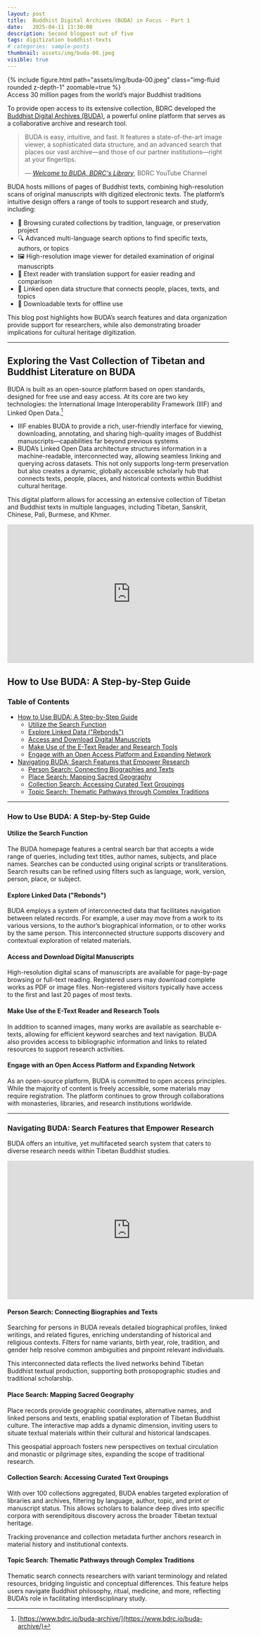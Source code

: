 ```yaml
---
layout: post
title:  Buddhist Digital Archives (BUDA) in Focus - Part 1
date:   2025-04-11 11:30:00
description: Second blogpost out of five
tags: digitization buddhist-texts
# categories: sample-posts
thumbnail: assets/img/buda-00.jpeg
visible: true
---
```


<div class="row mt-3">
    <div class="col-sm mt-3 mt-md-0">
        {% include figure.html path="assets/img/buda-00.jpeg" class="img-fluid rounded z-depth-1" zoomable=true %}
    </div>
</div>
<div class="caption">
    Access 30 million pages from the world’s major Buddhist traditions
</div>


To provide open access to its extensive collection, BDRC developed the [Buddhist Digital Archives (BUDA)](https://www.bdrc.io/buda-archive/), a powerful online platform that serves as a collaborative archive and research tool.

> BUDA is easy, intuitive, and fast. It features a state-of-the-art image viewer, a sophisticated data structure, and an advanced search that places our vast archive—and those of our partner institutions—right at your fingertips.
>
> — [*Welcome to BUDA, BDRC's Library*](https://youtu.be/JXq3NVft8RQ?si=2tRiYd_DwdOqsC6B&t=28), BDRC YouTube Channel



BUDA hosts millions of pages of Buddhist texts, combining high-resolution scans of original manuscripts with digitized electronic texts. The platform’s intuitive design offers a range of tools to support research and study, including:
- 🧭 Browsing curated collections by tradition, language, or preservation project
- 🔍 Advanced multi-language search options to find specific texts, authors, or topics
- 🖼️ High-resolution image viewer for detailed examination of original manuscripts
- 📖 Etext reader with translation support for easier reading and comparison
- 🔗 Linked open data structure that connects people, places, texts, and topics
- 💾 Downloadable texts for offline use

This blog post highlights how BUDA’s search features and data organization provide support for researchers, while also demonstrating broader implications for cultural heritage digitization.

---

## Exploring the Vast Collection of Tibetan and Buddhist Literature on BUDA
BUDA is built as an open-source platform based on open standards, designed for free use and easy access. At its core are two key technologies: the International Image Interoperability Framework (IIIF) and Linked Open Data.[^1]
- IIIF enables BUDA to provide a rich, user-friendly interface for viewing, downloading, annotating, and sharing high-quality images of Buddhist manuscripts—capabilities far beyond previous systems
- BUDA’s Linked Open Data architecture structures information in a machine-readable, interconnected way, allowing seamless linking and querying across datasets. This not only supports long-term preservation but also creates a dynamic, globally accessible scholarly hub that connects texts, people, places, and historical contexts within Buddhist cultural heritage.

This digital platform allows for accessing an extensive collection of Tibetan and Buddhist texts in multiple languages, including Tibetan, Sanskrit, Chinese, Pali, Burmese, and Khmer.

<iframe width="560" height="315" src="https://www.youtube.com/embed/JXq3NVft8RQ?si=sf7P8w8SMl_0uUGx&amp;start=80" title="YouTube video player" frameborder="0" allow="accelerometer; autoplay; clipboard-write; encrypted-media; gyroscope; picture-in-picture; web-share" referrerpolicy="strict-origin-when-cross-origin" allowfullscreen></iframe>

## How to Use BUDA: A Step-by-Step Guide

### Table of Contents

- [How to Use BUDA: A Step-by-Step Guide](#how-to-use-buda-a-step-by-step-guide)
  - [Utilize the Search Function](#utilize-the-search-function)
  - [Explore Linked Data ("Rebonds")](#explore-linked-data-rebonds)
  - [Access and Download Digital Manuscripts](#access-and-download-digital-manuscripts)
  - [Make Use of the E-Text Reader and Research Tools](#make-use-of-the-e-text-reader-and-research-tools)
  - [Engage with an Open Access Platform and Expanding Network](#engage-with-an-open-access-platform-and-expanding-network)
- [Navigating BUDA: Search Features that Empower Research](#navigating-buda-search-features-that-empower-research)
  - [Person Search: Connecting Biographies and Texts](#person-search-connecting-biographies-and-texts)
  - [Place Search: Mapping Sacred Geography](#place-search-mapping-sacred-geography)
  - [Collection Search: Accessing Curated Text Groupings](#collection-search-accessing-curated-text-groupings)
  - [Topic Search: Thematic Pathways through Complex Traditions](#topic-search-thematic-pathways-through-complex-traditions)

---

### How to Use BUDA: A Step-by-Step Guide

#### Utilize the Search Function

The BUDA homepage features a central search bar that accepts a wide range of queries, including text titles, author names, subjects, and place names. Searches can be conducted using original scripts or transliterations. Search results can be refined using filters such as language, work, version, person, place, or subject.

#### Explore Linked Data ("Rebonds")

BUDA employs a system of interconnected data that facilitates navigation between related records. For example, a user may move from a work to its various versions, to the author’s biographical information, or to other works by the same person. This interconnected structure supports discovery and contextual exploration of related materials.

#### Access and Download Digital Manuscripts

High-resolution digital scans of manuscripts are available for page-by-page browsing or full-text reading. Registered users may download complete works as PDF or image files. Non-registered visitors typically have access to the first and last 20 pages of most texts.

#### Make Use of the E-Text Reader and Research Tools

In addition to scanned images, many works are available as searchable e-texts, allowing for efficient keyword searches and text navigation. BUDA also provides access to bibliographic information and links to related resources to support research activities.

#### Engage with an Open Access Platform and Expanding Network

As an open-source platform, BUDA is committed to open access principles. While the majority of content is freely accessible, some materials may require registration. The platform continues to grow through collaborations with monasteries, libraries, and research institutions worldwide.

---

### Navigating BUDA: Search Features that Empower Research

BUDA offers an intuitive, yet multifaceted search system that caters to diverse research needs within Tibetan Buddhist studies.

<iframe width="560" height="315" src="https://www.youtube.com/embed/JXq3NVft8RQ?si=hDdBNnYWjiOOhjOn&amp;start=138" title="YouTube video player" frameborder="0" allow="accelerometer; autoplay; clipboard-write; encrypted-media; gyroscope; picture-in-picture; web-share" referrerpolicy="strict-origin-when-cross-origin" allowfullscreen></iframe>

#### Person Search: Connecting Biographies and Texts

Searching for persons in BUDA reveals detailed biographical profiles, linked writings, and related figures, enriching understanding of historical and religious contexts. Filters for name variants, birth year, role, tradition, and gender help resolve common ambiguities and pinpoint relevant individuals.

This interconnected data reflects the lived networks behind Tibetan Buddhist textual production, supporting both prosopographic studies and traditional scholarship.

#### Place Search: Mapping Sacred Geography

Place records provide geographic coordinates, alternative names, and linked persons and texts, enabling spatial exploration of Tibetan Buddhist culture. The interactive map adds a dynamic dimension, inviting users to situate textual materials within their cultural and historical landscapes.

This geospatial approach fosters new perspectives on textual circulation and monastic or pilgrimage sites, expanding the scope of traditional research.

#### Collection Search: Accessing Curated Text Groupings

With over 100 collections aggregated, BUDA enables targeted exploration of libraries and archives, filtering by language, author, topic, and print or manuscript status. This allows scholars to balance deep dives into specific corpora with serendipitous discovery across the broader Tibetan textual heritage.

Tracking provenance and collection metadata further anchors research in material history and institutional contexts.

#### Topic Search: Thematic Pathways through Complex Traditions

Thematic search connects researchers with variant terminology and related resources, bridging linguistic and conceptual differences. This feature helps users navigate Buddhist philosophy, ritual, medicine, and more, reflecting BUDA’s role in facilitating interdisciplinary study.


[^1]:  [https://www.bdrc.io/buda-archive/](https://www.bdrc.io/buda-archive/)